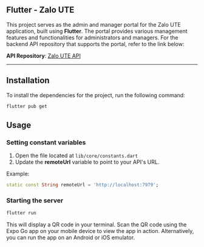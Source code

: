 ## Flutter - Zalo UTE

This project serves as the admin and manager portal for the Zalo UTE application, built using **Flutter**. The portal provides various management features and functionalities for administrators and managers. For the backend API repository that supports the portal, refer to the link below:

**API Repository**: [Zalo UTE API](https://github.com/The-Cookies-Team/Realtime-Chat-App-API)

---

## Installation

To install the dependencies for the project, run the following command:

```sh
flutter pub get
```

## Usage

### Setting constant variables

1. Open the file located at `lib/core/constants.dart`
2. Update the **remoteUrl** variable to point to your API's URL.

Example:

```dart
static const String remoteUrl = 'http://localhost:7979';
```

### Starting the server

```sh
flutter run
```

This will display a QR code in your terminal. Scan the QR code using the Expo Go app on your mobile device to view the app in action. Alternatively, you can run the app on an Android or iOS emulator.
